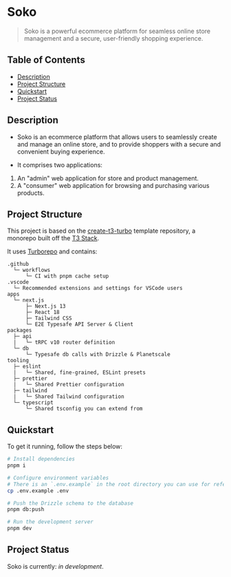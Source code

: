 # Soko

> Soko is a powerful ecommerce platform for seamless online store management and a secure, user-friendly shopping experience.

## Table of Contents

- [Description](#description)
- [Project Structure](#project-structure)
- [Quickstart](#quickstart)
- [Project Status](#project-status)

## Description

- Soko is an ecommerce platform that allows users to seamlessly create and manage an online store, and to provide shoppers with a secure and convenient buying experience.

- It comprises two applications:

1. An "admin" web application for store and product management.
2. A "consumer" web application for browsing and purchasing various products.

## Project Structure

This project is based on the [create-t3-turbo](https://github.com/t3-oss/create-t3-turbo) template repository, a monorepo built off the [T3 Stack](https://create.t3.gg).

It uses [Turborepo](https://turbo.build/repo) and contains:

```text
.github
  └─ workflows
      └─ CI with pnpm cache setup
.vscode
  └─ Recommended extensions and settings for VSCode users
apps
  └─ next.js
      ├─ Next.js 13
      ├─ React 18
      ├─ Tailwind CSS
      └─ E2E Typesafe API Server & Client
packages
  ├─ api
  |   └─ tRPC v10 router definition
  └─ db
      └─ Typesafe db calls with Drizzle & Planetscale
tooling
  ├─ eslint
  |   └─ Shared, fine-grained, ESLint presets
  ├─ prettier
  |   └─ Shared Prettier configuration
  ├─ tailwind
  |   └─ Shared Tailwind configuration
  └─ typescript
      └─ Shared tsconfig you can extend from
```

## Quickstart

To get it running, follow the steps below:

```bash
# Install dependencies
pnpm i

# Configure environment variables
# There is an `.env.example` in the root directory you can use for reference
cp .env.example .env

# Push the Drizzle schema to the database
pnpm db:push

# Run the development server
pnpm dev
```

## Project Status

Soko is currently: _in development_.
